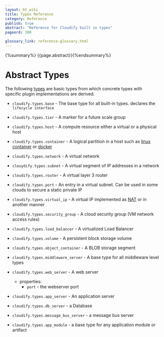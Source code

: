 ```yaml
---
layout: bt_wiki
title: Types Reference
category: Reference
publish: true
abstract: "Reference for Cloudify built in types"
pageord: 300

glossary_link: reference-glossary.html
---
```

{%summary%} {{page.abstract}}{%endsummary%}

# Abstract Types
The following [types]({{page.glossary_link}}#type) are basic types from which concrete types with specific plugin implementations are derived.

* `cloudify.types.base` - The base type for all built-in types. declares the `lifecycle interface`

* `cloudify.types.tier` - A marker for a future scale group

* `cloudify.types.host` - A compute resource either a virtual or a physical host


* `cloudify.types.container` - A logical partition in a host such as [linux container](http://en.wikipedia.org/wiki/LXC) or [docker](https://www.docker.io/)

* `cloudify.types.network` - A virtual network

* `clouydify.types.subnet` - A virtual segment of IP addresses in a network

* `cloudify.types.router` - A virtual layer 3 router

* `cloudify.types.port` - An entry in a virtual subnet. Can be used in some clouds to secure a static private IP

* `cloudify.types.virtual_ip` - A virtual IP implemented as [NAT](http://en.wikipedia.org/wiki/Network_address_translation) or in another manner

* `cloudify.types.security_group` - A cloud security group (VM network access rules)

* `cloudify.types.load_balancer` - A virtualized Load Balancer

* `cloudify.types.volume` - A persistent block storage volume

* `cloudify.types.object_container` - A BLOB storage segment

* `cloudify.types.middleware_server` - A base type for all middleware level types

* `cloudify.types.web_server` - A web server
	* properties:
		* `port` - the webserver port

* `cloudify.types.app_server` - An application server

* `cloudify.types.db_server` - a Database

* `cloudify.types.message_bus_server` - a message bus server

* `cloudify.types.app_module` - a base type for any application module or artifact

